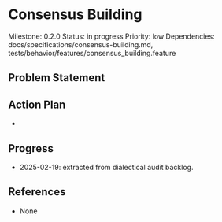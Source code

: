 # Consensus Building
Milestone: 0.2.0
Status: in progress
Priority: low
Dependencies: docs/specifications/consensus-building.md, tests/behavior/features/consensus_building.feature

## Problem Statement
<description>


## Action Plan
- <tasks>

## Progress
- 2025-02-19: extracted from dialectical audit backlog.

## References
- None
